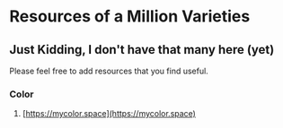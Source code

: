 # Resources of a Million Varieties

## Just Kidding, I don't have that many here (yet)

Please feel free to add resources that you find useful.

### Color

1. [https://mycolor.space](https://mycolor.space)
